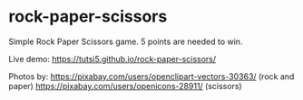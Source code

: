 # rock-paper-scissors
Simple Rock Paper Scissors game. 5 points are needed to win.

Live demo: https://tutsi5.github.io/rock-paper-scissors/

Photos by: 
https://pixabay.com/users/openclipart-vectors-30363/ (rock and paper)
https://pixabay.com/users/openicons-28911/ (scissors)

